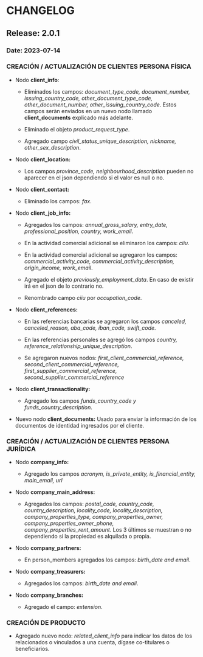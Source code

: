 # CHANGELOG

## Release: 2.0.1

### Date: 2023-07-14

### CREACIÓN / ACTUALIZACIÓN DE CLIENTES PERSONA FÍSICA

* Nodo **client_info**: 

    * Eliminados los campos: _document_type_code, document_number, issuing_country_code, other_document_type_code, other_document_number, other_issuing_country_code_. Estos campos seràn enviados en un nuevo nodo llamado **client_documents** explicado más adelante.

    * Eliminado el objeto _product_request_type_.

    * Agregado campo _civil_status_unique_description, nickname, other_sex_description_.

* Nodo **client_location:**

    * Los campos _province_code, neighbourhood_description_ pueden no aparecer en el json dependiendo si el valor es null o no.

* Nodo **client_contact:**

    * Eliminado los campos: _fax_.

* Nodo **client_job_info:**

    * Agregados los campos: _annual_gross_salary, entry_date, professional_position, country, work_email_.

    * En la actividad comercial adicional se eliminaron los campos: _ciiu_.

    * En la actividad comercial adicional se agregaron los campos: _commercial_activity_code, commercial_activity_description, origin_income, work_email_.

    * Agregado el objeto _previously_employment_data_. En caso de existir irá en el json de lo contrario no.

    * Renombrado campo _ciiu_ por _occupation_code_.

* Nodo **client_references:**

    * En las referencias bancarias se agregaron los campos _canceled, canceled_reason, aba_code, iban_code, swift_code_.

    * En las referencias personales se agregó los campos _country, reference_relationship_unique_description_.

    * Se agregaron nuevos nodos: _first_client_commercial_reference, second_client_commercial_reference, first_supplier_commercial_reference, second_supplier_commercial_reference_

* Nodo **client_transactionality:**

    * Agregado los campos _funds_country_code y funds_country_description_.

* Nuevo nodo **client_documents:** Usado para enviar la información de los documentos de identidad ingresados por el cliente.


### CREACIÓN / ACTUALIZACIÓN DE CLIENTES PERSONA JURÍDICA

* Nodo **company_info:**

    * Agregado los campos _acronym, is_private_entity, is_financial_entity, main_email, url_

* Nodo **company_main_address:**

    * Agregados los campos: _postal_code, country_code, country_description, locality_code, locality_description, company_properties_type, company_properties_owner, company_properties_owner_phone, company_properties_rent_amount_. Los 3 últimos se muestran o no dependiendo si la propiedad es alquilada o propia.

* Nodo **company_partners:**

    * En person_members agregados los campos: _birth_date and email_.

* Nodo **company_treasurers:**

    * Agregados los campos: _birth_date and email_.

* Nodo **company_branches:**

    * Agregado el campo: _extension_.

### CREACIÓN DE PRODUCTO

* Agregado nuevo nodo: _related_client_info_ para indicar los datos de los relacionados o vinculados a una cuenta, dígase co-titulares o beneficiarios.